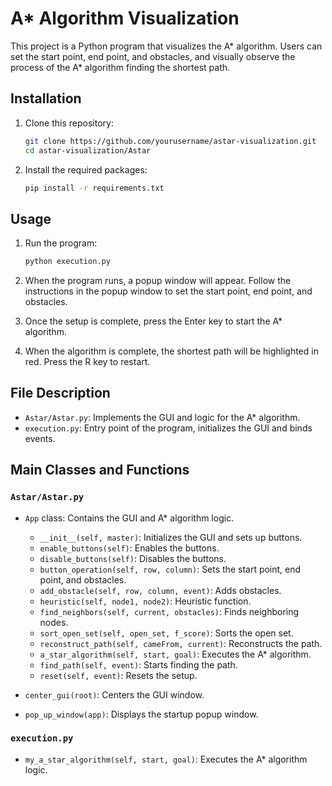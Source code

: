 # A* Algorithm Visualization

This project is a Python program that visualizes the A* algorithm. Users can set the start point, end point, and obstacles, and visually observe the process of the A* algorithm finding the shortest path.

## Installation

1. Clone this repository:
    ```sh
    git clone https://github.com/yourusername/astar-visualization.git
    cd astar-visualization/Astar
    ```

2. Install the required packages:
    ```sh
    pip install -r requirements.txt
    ```

## Usage

1. Run the program:
    ```sh
    python execution.py
    ```

2. When the program runs, a popup window will appear. Follow the instructions in the popup window to set the start point, end point, and obstacles.

3. Once the setup is complete, press the Enter key to start the A* algorithm.

4. When the algorithm is complete, the shortest path will be highlighted in red. Press the R key to restart.

## File Description

- `Astar/Astar.py`: Implements the GUI and logic for the A* algorithm.
- `execution.py`: Entry point of the program, initializes the GUI and binds events.

## Main Classes and Functions

### `Astar/Astar.py`

- `App` class: Contains the GUI and A* algorithm logic.
  - `__init__(self, master)`: Initializes the GUI and sets up buttons.
  - `enable_buttons(self)`: Enables the buttons.
  - `disable_buttons(self)`: Disables the buttons.
  - `button_operation(self, row, column)`: Sets the start point, end point, and obstacles.
  - `add_obstacle(self, row, column, event)`: Adds obstacles.
  - `heuristic(self, node1, node2)`: Heuristic function.
  - `find_neighbors(self, current, obstacles)`: Finds neighboring nodes.
  - `sort_open_set(self, open_set, f_score)`: Sorts the open set.
  - `reconstruct_path(self, cameFrom, current)`: Reconstructs the path.
  - `a_star_algorithm(self, start, goal)`: Executes the A* algorithm.
  - `find_path(self, event)`: Starts finding the path.
  - `reset(self, event)`: Resets the setup.

- `center_gui(root)`: Centers the GUI window.
- `pop_up_window(app)`: Displays the startup popup window.

### `execution.py`

- `my_a_star_algorithm(self, start, goal)`: Executes the A* algorithm logic.
